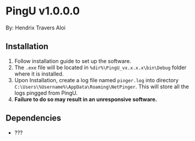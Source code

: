 # PingU v1.0.0.0

By: Hendrix Travers Aloi

## Installation
1. Follow installation guide to set up the software. 
2. The `.exe` file will be located in `%dir%\PingU_vx.x.x.x\bin\Debug` folder where it is installed.
3. Upon Installation, create a log file named `pinger.log` into directory `C:\Users\%Username%\AppData\Roaming\NetPinger`. This will store all the logs pingged from PingU.
4. **Failure to do so may result in an unresponsive software.**

## Dependencies 
- ???

